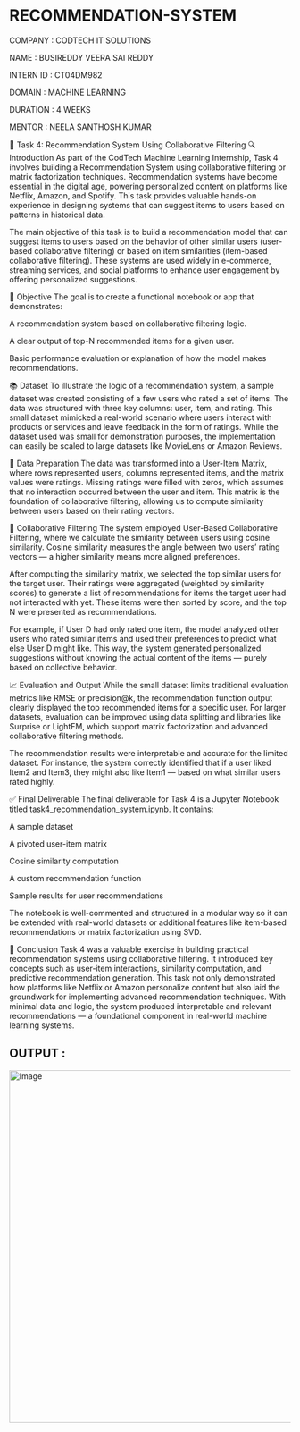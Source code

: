 # RECOMMENDATION-SYSTEM

COMPANY : CODTECH IT SOLUTIONS

NAME : BUSIREDDY VEERA SAI REDDY

INTERN ID : CT04DM982

DOMAIN : MACHINE LEARNING

DURATION : 4 WEEKS

MENTOR : NEELA SANTHOSH KUMAR



📄 Task 4: Recommendation System Using Collaborative Filtering
🔍 Introduction
As part of the CodTech Machine Learning Internship, Task 4 involves building a Recommendation System using collaborative filtering or matrix factorization techniques. Recommendation systems have become essential in the digital age, powering personalized content on platforms like Netflix, Amazon, and Spotify. This task provides valuable hands-on experience in designing systems that can suggest items to users based on patterns in historical data.

The main objective of this task is to build a recommendation model that can suggest items to users based on the behavior of other similar users (user-based collaborative filtering) or based on item similarities (item-based collaborative filtering). These systems are used widely in e-commerce, streaming services, and social platforms to enhance user engagement by offering personalized suggestions.

🎯 Objective
The goal is to create a functional notebook or app that demonstrates:

A recommendation system based on collaborative filtering logic.

A clear output of top-N recommended items for a given user.

Basic performance evaluation or explanation of how the model makes recommendations.

📚 Dataset
To illustrate the logic of a recommendation system, a sample dataset was created consisting of a few users who rated a set of items. The data was structured with three key columns: user, item, and rating. This small dataset mimicked a real-world scenario where users interact with products or services and leave feedback in the form of ratings. While the dataset used was small for demonstration purposes, the implementation can easily be scaled to large datasets like MovieLens or Amazon Reviews.

🧱 Data Preparation
The data was transformed into a User-Item Matrix, where rows represented users, columns represented items, and the matrix values were ratings. Missing ratings were filled with zeros, which assumes that no interaction occurred between the user and item. This matrix is the foundation of collaborative filtering, allowing us to compute similarity between users based on their rating vectors.

🔗 Collaborative Filtering
The system employed User-Based Collaborative Filtering, where we calculate the similarity between users using cosine similarity. Cosine similarity measures the angle between two users’ rating vectors — a higher similarity means more aligned preferences.

After computing the similarity matrix, we selected the top similar users for the target user. Their ratings were aggregated (weighted by similarity scores) to generate a list of recommendations for items the target user had not interacted with yet. These items were then sorted by score, and the top N were presented as recommendations.

For example, if User D had only rated one item, the model analyzed other users who rated similar items and used their preferences to predict what else User D might like. This way, the system generated personalized suggestions without knowing the actual content of the items — purely based on collective behavior.

📈 Evaluation and Output
While the small dataset limits traditional evaluation metrics like RMSE or precision@k, the recommendation function output clearly displayed the top recommended items for a specific user. For larger datasets, evaluation can be improved using data splitting and libraries like Surprise or LightFM, which support matrix factorization and advanced collaborative filtering methods.

The recommendation results were interpretable and accurate for the limited dataset. For instance, the system correctly identified that if a user liked Item2 and Item3, they might also like Item1 — based on what similar users rated highly.

✅ Final Deliverable
The final deliverable for Task 4 is a Jupyter Notebook titled task4_recommendation_system.ipynb. It contains:

A sample dataset

A pivoted user-item matrix

Cosine similarity computation

A custom recommendation function

Sample results for user recommendations

The notebook is well-commented and structured in a modular way so it can be extended with real-world datasets or additional features like item-based recommendations or matrix factorization using SVD.

🧾 Conclusion
Task 4 was a valuable exercise in building practical recommendation systems using collaborative filtering. It introduced key concepts such as user-item interactions, similarity computation, and predictive recommendation generation. This task not only demonstrated how platforms like Netflix or Amazon personalize content but also laid the groundwork for implementing advanced recommendation techniques. With minimal data and logic, the system produced interpretable and relevant recommendations — a foundational component in real-world machine learning systems.


## OUTPUT  :

<img width="631" alt="Image" src="https://github.com/user-attachments/assets/7a372c53-79ce-4e2a-a6db-4f7c0938b56f" />
